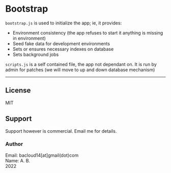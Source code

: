 # Bootstrap

`bootstrap.js` is used to initialize the app; ie, it provides:  
- Environment consistency (the app refuses to start it anything is missing in environment)
- Seed fake data for development environments
- Sets or ensures necessary indexes on database
- Sets background jobs 

`scripts.js` is a self contained file, the app not dependant on. It is run by admin for patches (we will move to up and down database mechanism)

---

## License
MIT

## Support
Support however is commercial. Email me for details.
### Author
Email: bacloud14[at]gmail(dot)com  
Name: A. B.  
2022